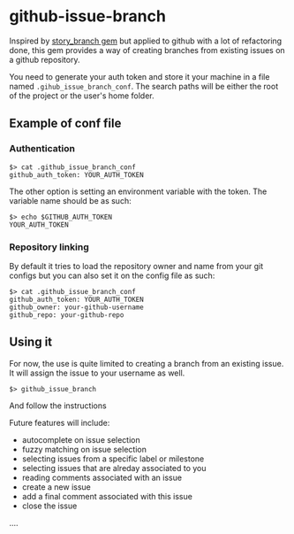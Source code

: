 # github-issue-branch

Inspired by [story_branch gem]() but applied to github with a lot of refactoring done, this gem provides a way of creating branches from existing issues on a github repository.

You need to generate your auth token and store it your machine in a file named
`.gihub_issue_branch_conf`. The search paths will be either the root of the project or the
user's home folder.

## Example of conf file

### Authentication

```
$> cat .github_issue_branch_conf
github_auth_token: YOUR_AUTH_TOKEN
```

The other option is setting an environment variable with the token. The variable name should be as such:

```
$> echo $GITHUB_AUTH_TOKEN
YOUR_AUTH_TOKEN
```

### Repository linking

By default it tries to load the repository owner and name from your git configs but you can also set it on the config file as such:

```
$> cat .github_issue_branch_conf
github_auth_token: YOUR_AUTH_TOKEN
github_owner: your-github-username
github_repo: your-github-repo
```

## Using it

For now, the use is quite limited to creating a branch from an existing issue. It will assign the issue to your username as well.

```
$> github_issue_branch
```

And follow the instructions

Future features will include:

- autocomplete on issue selection
- fuzzy matching on issue selection
- selecting issues from a specific label or milestone
- selecting issues that are alreday associated to you
- reading comments associated with an issue
- create a new issue
- add a final comment associated with this issue
- close the issue

....